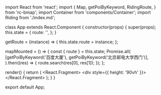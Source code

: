 import React from 'react';
import {
  Map,
  getPoiByKeyword,
  RidingRoute,
} from 'rc-bmap';
import Container from 'components/Container';
import Riding from './index.md';

class App extends React.Component {
  constructor(props) {
    super(props);
    this.state = {
      route: '',
    };
  }

  getRoute = (instance) => {
    this.state.route = instance;
  };

  mapMounted = () => {
    const { route } = this.state;
    Promise.all(
      [getPoiByKeyword('百度大厦'), getPoiByKeyword('北京邮电大学西门')],
    ).then((res) => {
      route.search(res[0], res[1]);
    });
  };

  render() {
    return (
      <React.Fragment>
        <div style={{ height: '90vh' }}>
          <Map
            ak="dbLUj1nQTvDvKXkov5fhnH5HIE88RUEO"
            scrollWheelZoom
            mapMounted={this.mapMounted}
          >
            <RidingRoute
              getInstance={this.getRoute}
              showInMap
            />
          </Map>
        </div>
      </React.Fragment>
    );
  }
}

export default App;
